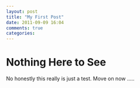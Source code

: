 ```yaml
---
layout: post
title: "My First Post"
date: 2011-09-09 16:04
comments: true
categories: 
---
```

# Nothing Here to See #
No honestly this really is just a test. Move on now .....